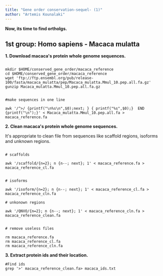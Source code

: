 ```yaml
---
title: "Gene order conservation-sequel- (1)"
author: "Artemis Kounalaki"
---
```


**Now, its time to find ortholgs.** <br />
## 1st group: Homo sapiens - Macaca mulatta <br />
**1. Download macaca's protein whole genome sequences.**
<br />

```

mkdir $HOME/conserved_gene_order/macaca_reference
cd $HOME/conserved_gene_order/macaca_reference
wget 'ftp://ftp.ensembl.org/pub/release-100/fasta/macaca_mulatta/pep/Macaca_mulatta.Mmul_10.pep.all.fa.gz'
gunzip Macaca_mulatta.Mmul_10.pep.all.fa.gz


#make sequences in one line

awk '/^>/ {printf("\n%s\n",$0);next; } { printf("%s",$0);}  END {printf("\n");}' < Macaca_mulatta.Mmul_10.pep.all.fa > macaca_reference.fa

```


**2. Clean macaca's protein whole genome sequences.**

It's appropriate to clean file from sequences like scaffold regions, isoforms and unknown regions.<br/>

```

# scaffolds

awk '/scaffold/{n=2}; n {n--; next}; 1' < macaca_reference.fa > macaca_reference_cl.fa


# isoforms

awk '/isoform/{n=2}; n {n--; next}; 1' < macaca_reference_cl.fa > macaca_reference_cln.fa

# unkonown regions

awk '/QNVO/{n=2}; n {n--; next}; 1' < macaca_reference_cln.fa > macaca_reference_clean.fa


# remove useless files

rm macaca_reference.fa
rm macaca_reference_cl.fa
rm macaca_reference_cln.fa

```


**3. Extract protein ids and their location.**
<br/>

```
#Find ids
grep '>' macaca_reference_clean.fa> macaca_ids.txt

```
